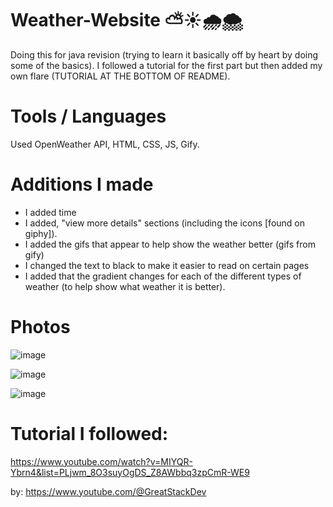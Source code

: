 # Weather-Website ⛅☀️🌧️🌨️

Doing this for java revision (trying to learn it basically off by heart by doing some of the basics).
I followed a tutorial for the first part but then added my own flare (TUTORIAL AT THE BOTTOM OF README).



# Tools / Languages
Used OpenWeather API, HTML, CSS, JS, Gify.

# Additions I made

- I added time
- I added, "view more details" sections (including the icons [found on giphy]).
- I added the gifs that appear to help show the weather better (gifs from gify)
- I changed the text to black to make it easier to read on certain pages
- I added that the gradient changes for each of the different types of weather (to help show what weather it is better).

# Photos
![image](https://github.com/user-attachments/assets/2bb23451-369e-4b4c-a01f-56910fec191b)

![image](https://github.com/user-attachments/assets/8b38a8b6-e0d2-4c67-99b6-7beab9f87ccb)

![image](https://github.com/user-attachments/assets/5b0a2765-5398-4531-a097-30c339ff269f)

# Tutorial I followed:
https://www.youtube.com/watch?v=MIYQR-Ybrn4&list=PLjwm_8O3suyOgDS_Z8AWbbq3zpCmR-WE9

by:
https://www.youtube.com/@GreatStackDev
